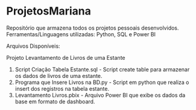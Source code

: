 # ProjetosMariana
Repositório que armazena todos os projetos pessoais desenvolvidos. Ferramentas/Linguagens utilizadas: Python, SQL e Power BI

Arquivos Disponíveis:

Projeto Levantamento de Livros de uma Estante
1. Script Criação Tabela Estante.sql - Script create table para armazenar os dados de livros de uma estante.
2. Programa que Insere Livros na BD.py - Script em python que realiza o insert dos registros na tabela estante.
3. Levantamento Livros.pbix - Arquivo Power BI que exibe os dados da base em formato de dashboard.
